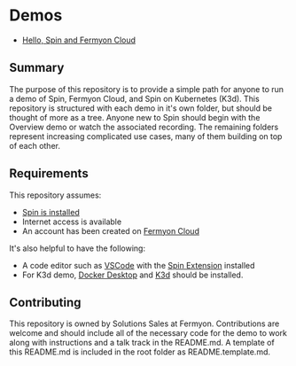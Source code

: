 # Demos

- [Hello, Spin and Fermyon Cloud](./demos/overview/README.md)

## Summary

The purpose of this repository is to provide a simple path for anyone to run a demo of Spin, Fermyon Cloud, and Spin on Kubernetes (K3d). This repository is structured with each demo in it's own folder, but should be thought of more as a tree. Anyone new to Spin should begin with the Overview demo or watch the associated recording. The remaining folders represent increasing complicated use cases, many of them building on top of each other.

## Requirements

This repository assumes:

* [Spin is installed](https://developer.fermyon.com/spin/install)
* Internet access is available
* An account has been created on [Fermyon Cloud](https://cloud.fermyon.com/)

It's also helpful to have the following:

* A code editor such as [VSCode](https://code.visualstudio.com) with the [Spin Extension](https://marketplace.visualstudio.com/items?itemName=fermyon.spin-vscode) installed
* For K3d demo, [Docker Desktop](https://docs.docker.com/desktop/) and [K3d](https://k3d.io/) should be installed.

## Contributing

This repository is owned by Solutions Sales at Fermyon. Contributions are welcome and should include all of the necessary code for the demo to work along with instructions and a talk track in the README.md. A template of this README.md is included in the root folder as README.template.md.
